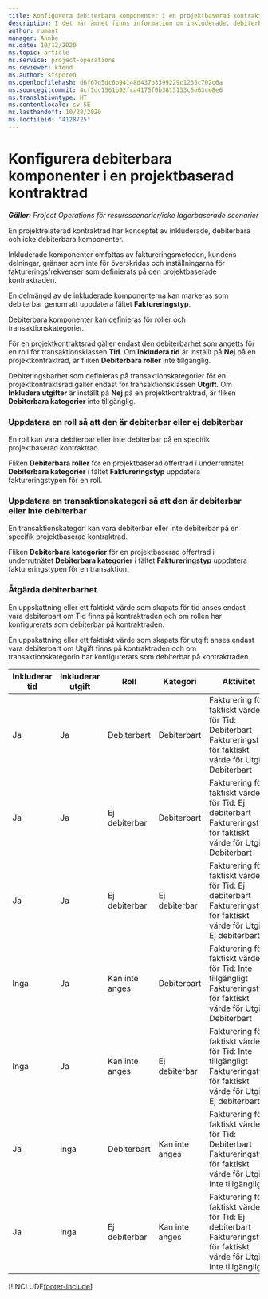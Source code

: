 ```yaml
---
title: Konfigurera debiterbara komponenter i en projektbaserad kontraktrad
description: I det här ämnet finns information om inkluderade, debiterbara och icke debiterbara komponenter på kontraktrader.
author: rumant
manager: Annbe
ms.date: 10/12/2020
ms.topic: article
ms.service: project-operations
ms.reviewer: kfend
ms.author: stsporen
ms.openlocfilehash: d6f67d5dc6b94148d437b3399229c1235c702c6a
ms.sourcegitcommit: 4cf1dc1561b92fca4175f0b3813133c5e63ce8e6
ms.translationtype: HT
ms.contentlocale: sv-SE
ms.lasthandoff: 10/28/2020
ms.locfileid: "4128725"
---
```

# <a name="configure-chargeable-components-of-a-project-based-contract-line"></a>Konfigurera debiterbara komponenter i en projektbaserad kontraktrad

_**Gäller:** Project Operations för resursscenarier/icke lagerbaserade scenarier_

En projektrelaterad kontraktrad har konceptet av inkluderade, debiterbara och icke debiterbara komponenter.

Inkluderade komponenter omfattas av faktureringsmetoden, kundens delningar, gränser som inte för överskridas och inställningarna för faktureringsfrekvenser som definierats på den projektbaserade kontraktraden.

En delmängd av de inkluderade komponenterna kan markeras som debiterbar genom att uppdatera fältet **Faktureringstyp**.

Debiterbara komponenter kan definieras för roller och transaktionskategorier.

För en projektkontraktsrad gäller endast den debiterbarhet som angetts för en roll för transaktionsklassen **Tid**. Om **Inkludera tid** är inställt på **Nej** på en projektkontraktrad, är fliken **Debiterbara roller** inte tillgänglig.

Debiteringsbarhet som definieras på transaktionskategorier för en projektkontraktsrad gäller endast för transaktionsklassen **Utgift**. Om **Inkludera utgifter** är inställt på **Nej** på en projektkontraktrad, är fliken **Debiterbara kategorier** inte tillgänglig.

### <a name="update-a-role-to-be-chargeable-or-non-chargeable"></a>Uppdatera en roll så att den är debiterbar eller ej debiterbar

En roll kan vara debiterbar eller inte debiterbar på en specifik projektbaserad kontraktrad.

Fliken **Debiterbara roller** för en projektbaserad offertrad i underrutnätet **Debiterbara kategorier** i fältet **Faktureringstyp** uppdatera faktureringstypen för en roll.

### <a name="update-a-transaction-category-to-be-chargeable-or-non-chargeable"></a>Uppdatera en transaktionskategori så att den är debiterbar eller inte debiterbar

En transaktionskategori kan vara debiterbar eller inte debiterbar på en specifik projektbaserad kontraktrad.

Fliken **Debiterbara kategorier** för en projektbaserad offertrad i underrutnätet **Debiterbara kategorier** i fältet **Faktureringstyp** uppdatera faktureringstypen för en transaktion.

### <a name="resolve-chargeability"></a>Åtgärda debiterbarhet

En uppskattning eller ett faktiskt värde som skapats för tid anses endast vara debiterbart om Tid finns på kontraktraden och om rollen har konfigurerats som debiterbar på kontraktraden.

En uppskattning eller ett faktiskt värde som skapats för utgift anses endast vara debiterbart om Utgift finns på kontraktraden och om transaktionskategorin har konfigurerats som debiterbar på kontraktraden.

| Inkluderar tid | Inkluderar utgift | Roll | Kategori | Aktivitet |
| --- | --- | --- | --- | --- |
| Ja | Ja | Debiterbart | Debiterbart | Fakturering för faktiskt värde för Tid: Debiterbart </br>Faktureringstyp för faktiskt värde för Utgift: Debiterbart |
| Ja | Ja | Ej debiterbar | Debiterbart | Fakturering för faktiskt värde för Tid: Ej debiterbart </br>Faktureringstyp för faktiskt värde för Utgift: Debiterbart |
| Ja | Ja | Ej debiterbar | Ej debiterbar | Fakturering för faktiskt värde för Tid: Ej debiterbart </br>Faktureringstyp för faktiskt värde för Utgift: Ej debiterbart |
| Inga | Ja | Kan inte anges | Debiterbart | Fakturering för faktiskt värde för Tid: Inte tillgängligt </br>Faktureringstyp för faktiskt värde för Utgift: Debiterbart |
| Inga | Ja | Kan inte anges | Ej debiterbar | Fakturering för faktiskt värde för Tid: Inte tillgängligt </br>Faktureringstyp för faktiskt värde för Utgift: Ej debiterbart |
| Ja | Inga | Debiterbart | Kan inte anges | Fakturering för faktiskt värde för Tid: Debiterbart </br>Faktureringstyp för faktiskt värde för Utgift: Inte tillgängligt |
| Ja | Inga | Ej debiterbar | Kan inte anges | Fakturering för faktiskt värde för Tid: Ej debiterbart </br> Faktureringstyp för faktiskt värde för Utgift: Inte tillgängligt |


[!INCLUDE[footer-include](../includes/footer-banner.md)]